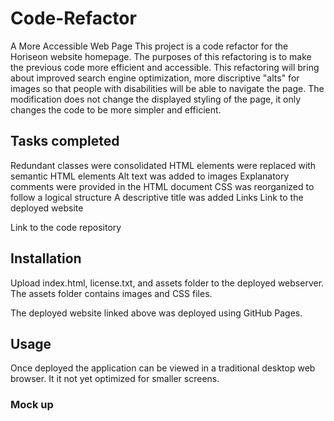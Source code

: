 # Code-Refactor
A More Accessible Web Page 
This project is a code refactor for the Horiseon website homepage. The purposes of this refactoring is to make the previous code more efficient and accessible. 
This refactoring will bring about improved search engine optimization, more discriptive "alts" for images so that people with disabilities will be able to navigate the page. 
The modification does not change the displayed styling of the page, it only changes the code to be more simpler and efficient.

## Tasks completed
Redundant classes were consolidated
HTML elements were replaced with semantic HTML elements
Alt text was added to images
Explanatory comments were provided in the HTML document
CSS was reorganized to follow a logical structure
A descriptive title was added
Links
Link to the deployed website

Link to the code repository

## Installation
Upload index.html, license.txt, and assets folder to the deployed webserver. The assets folder contains images and CSS files.

The deployed website linked above was deployed using GitHub Pages.

## Usage
Once deployed the application can be viewed in a traditional desktop web browser. It it not yet optimized for smaller screens.

### Mock up
